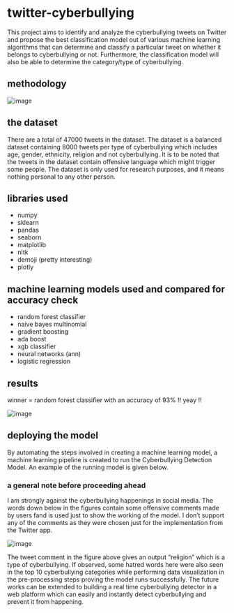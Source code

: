 # twitter-cyberbullying
This project aims to identify and analyze the cyberbullying tweets on Twitter and propose the best 
classification model out of various machine learning algorithms that can determine and classify a particular 
tweet on whether it belongs to cyberbullying or not. Furthermore, the classification model will also be able 
to determine the category/type of cyberbullying.  

## methodology
![image](https://github.com/user-attachments/assets/8ae1d28d-ba8b-455a-a597-52dab65c4e49)

## the dataset
There are a total of 47000 tweets in the dataset. The dataset is a balanced dataset containing 8000 tweets per type of cyberbullying which includes age, gender, ethnicity, religion and not cyberbullying.
It is to be noted that the tweets in the dataset contain offensive language which might trigger some people. The dataset is only used for research purposes, and it means nothing personal to any other person.

## libraries used
* numpy
* sklearn
* pandas
* seaborn
* matplotlib
* nltk
* demoji (pretty interesting)
* plotly

## machine learning models used and compared for accuracy check
* random forest classifier
* naive bayes multinomial
* gradient boosting
* ada boost
* xgb classifier
* neural networks (ann)
* logistic regression

## results
winner = random forest classifier with an accuracy of 93% !! yeay !!

![image](https://github.com/user-attachments/assets/d87698e8-8daf-4033-a1c4-f51d578e7779)


## deploying the model
By automating the steps involved in creating a machine learning model, a machine learning pipeline is created to run the Cyberbullying Detection Model. An example of the running model is given below.

### a general note before proceeding ahead 
I am strongly against the cyberbullying happenings in social media. The words down below in the figures contain some offensive comments made by users fand is used just to show the working of the model. I don’t support any of the comments as they were chosen just for the implementation from the Twitter app.

![image](https://github.com/user-attachments/assets/00f998c3-ba8e-41c1-a384-5ee66676eb16)

The tweet comment in the figure above gives an output “religion” which is a type of cyberbullying. If observed, some hatred words here were also seen in the top 10 cyberbullying categories while performing data visualization in the pre-processing steps proving the model runs successfully.
The future works can be extended to building a real time cyberbullying detector in a web platform which can easily and instantly detect cyberbullying and prevent it from happening.





